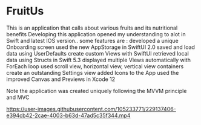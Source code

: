 # FruitUs

This is an application that calls about various fruits and its nutritional benefits 
Developing this application opened my understanding to alot in Swift and latest IOS version..
some features are : 
 developed a unique Onboarding screen
 used the new AppStorage in SwiftUI 2.0
saved and load data using UserDefaults
create custom Views with SwiftUI
retrieved local data using Structs in Swift 5.3
displayed multiple Views automatically with ForEach loop
used scroll view, horizontal view, vertical view containers
create an outstanding Settings view
added Icons to the App
used the improved Canvas and Previews in Xcode 12

Note the application was created uniquely following the MVVM principle and MVC


https://user-images.githubusercontent.com/105233771/229137406-e394cb42-2cae-4003-b63d-47ad5c35f344.mp4

